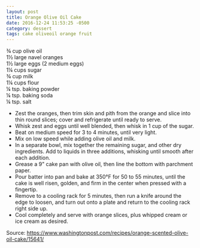 ```yaml
---
layout: post
title: Orange Olive Oil Cake
date: 2016-12-24 11:53:25 -0500
category: dessert
tags: cake oliveoil orange fruit
---
```

¾ cup olive oil  
1½ large navel oranges  
1½ large eggs (2 medium eggs)  
1¼ cups sugar  
¾ cup milk  
1¼ cups flour  
¼ tsp. baking powder  
¼ tsp. baking soda  
¼ tsp. salt  

  * Zest the oranges, then trim skin and pith from the orange and slice into thin round slices; cover and refrigerate until ready to serve.
  * Whisk zest and eggs until well blended, then whisk in 1 cup of the sugar.
  * Beat on medium speed for 3 to 4 minutes, until very light.
  * Mix on low speed while adding olive oil and milk.
  * In a separate bowl, mix together the remaining sugar, and other dry ingredients. Add to liquids in three additions, whisking until smooth after each addition.
  * Grease a 9" cake pan with olive oil, then line the bottom with parchment paper.
  * Pour batter into pan and bake at 350°F for 50 to 55 minutes, until the cake is well risen, golden, and firm in the center when pressed with a fingertip.
  * Remove to a cooling rack for 5 minutes, then run a knife around the edge to loosen, and turn out onto a plate and return to the cooling rack right side up.
  * Cool completely and serve with orange slices, plus whipped cream or ice cream as desired.

<p>Source: <a href="https://www.washingtonpost.com/recipes/orange-scented-olive-oil-cake/15641/">https://www.washingtonpost.com/recipes/orange-scented-olive-oil-cake/15641/</a></p>
